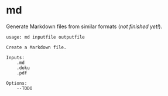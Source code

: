 # md

Generate Markdown files from similar formats (*not finished yet!*).

```
usage: md inputfile outputfile

Create a Markdown file.

Inputs:
    .md
    .doku
    .pdf

Options:
    --TODO

```

